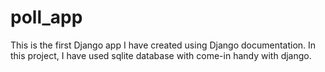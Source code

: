 # poll_app
This is the first Django app I have created using Django documentation.
In this project, I have used sqlite database with come-in handy with django. 
